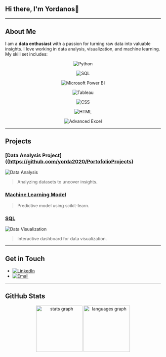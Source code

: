 
## Hi there, I'm Yordanos👋
---

## About Me

I am a **data enthusiast** with a passion for turning raw data into valuable insights. I love working in data analysis, visualization, and machine learning. My skill set includes:

<div align="center">
 
 ![Python](https://img.shields.io/badge/Python-3776AB?style=for-the-badge&logo=python&logoColor=white) 

 
 ![SQL](https://img.shields.io/badge/SQL-4479A1?style=for-the-badge&logo=postgresql&logoColor=white)

 
 ![Microsoft Power BI](https://img.shields.io/badge/Power%20BI-F2C811?style=for-the-badge&logo=power-bi&logoColor=black)

 
![Tableau](https://img.shields.io/badge/Tableau-E97627?style=for-the-badge&logo=tableau&logoColor=white)


![CSS](https://img.shields.io/badge/CSS-1572B6?style=for-the-badge&logo=css3&logoColor=white)


![HTML](https://img.shields.io/badge/HTML-E34F26?style=for-the-badge&logo=html5&logoColor=white)


 ![Advanced Excel](https://img.shields.io/badge/Excel-217346?style=for-the-badge&logo=microsoft-excel&logoColor=white)

 
 </div>

---

## Projects

### [Data Analysis Project]((https://github.com/yorda2020/PortofolioProjects)
![Data Analysis](https://your-image-link.com/data-analysis.png)
> Analyzing datasets to uncover insights.

### [Machine Learning Model](https://github.com/yourusername/machine-learning-model)
> Predictive model using scikit-learn.

### [SQL](https://github.com/yourusername/data-visualization-dashboard)
![Data Visualization](https://your-image-link.com/data-visualization.png)
> Interactive dashboard for data visualization.

---

## Get in Touch

- [![LinkedIn](https://img.shields.io/badge/LinkedIn-Profile-blue)](https://www.linkedin.com/in/yordanos-z-8aab4a1ba/)
- [![Email](https://img.shields.io/badge/Email-Contact%20Me-green)](mailto:yorda.zerie@example.com)

---

## GitHub Stats

<div align="center">
  <img src="https://github-readme-stats.vercel.app/api?username=yorda2020&hide_title=false&hide_rank=false&show_icons=true&include_all_commits=true&count_private=true&disable_animations=false&theme=dracula&locale=en&hide_border=false" height="150" alt="stats graph"  />
  <img src="https://github-readme-stats.vercel.app/api/top-langs?username=yorda2020&locale=en&hide_title=false&layout=compact&card_width=320&langs_count=5&theme=dracula&hide_border=false" height="150" alt="languages graph"  />
</div>


